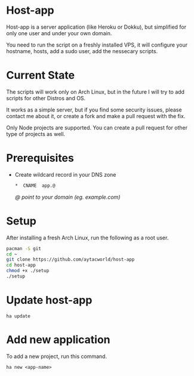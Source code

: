 # Host-app

Host-app is a server application (like Heroku or Dokku), but simplified for only one user and under your own domain.

You need to run the script on a freshly installed VPS, it will configure your hostname, hosts, add a sudo user, add the nessecary scripts.

# Current State
The scripts will work only on Arch Linux, but in the future I will try to add
scripts for other Distros and OS.

It works as a simple server, but if you find some security issues, please contact me about it, or create a fork and make a pull request with the fix.

Only Node projects are supported. You can create a pull request for other type of projects as well.

# Prerequisites
- Create wildcard record in your DNS zone
  ```bash
  *  CNAME  app.@
  ```
  _@ point to your domain (eg. example.com)_

# Setup
After installing a fresh Arch Linux, run the following as a root user.

```bash
pacman -S git
cd ~
git clone https://github.com/aytacworld/host-app
cd host-app
chmod +x ./setup
./setup
```

# Update host-app

`ha update`

# Add new application
To add a new project, run this command.

`ha new <app-name>`
